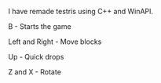 I have remade testris using C++ and WinAPI.

B - Starts the game

Left and Right - Move blocks

Up - Quick drops

Z and X - Rotate
